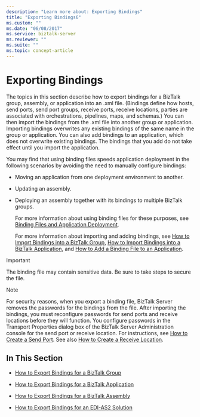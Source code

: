 ```yaml
---
description: "Learn more about: Exporting Bindings"
title: "Exporting Bindings6"
ms.custom: ""
ms.date: "06/08/2017"
ms.service: biztalk-server
ms.reviewer: ""
ms.suite: ""
ms.topic: concept-article
---
```

# Exporting Bindings
The topics in this section describe how to export bindings for a BizTalk group, assembly, or application into an .xml file. (Bindings define how hosts, send ports, send port groups, receive ports, receive locations, parties are associated with orchestrations, pipelines, maps, and schemas.) You can then import the bindings from the .xml file into another group or application. Importing bindings overwrites any existing bindings of the same name in the group or application. You can also add bindings to an application, which does not overwrite existing bindings. The bindings that you add do not take effect until you import the application.  
  
 You may find that using binding files speeds application deployment in the following scenarios by avoiding the need to manually configure bindings:  
  
- Moving an application from one deployment environment to another.  
  
- Updating an assembly.  
  
- Deploying an assembly together with its bindings to multiple BizTalk groups.  
  
  For more information about using binding files for these purposes, see [Binding Files and Application Deployment](../core/binding-files-and-application-deployment.md).  
  
  For more information about importing and adding bindings, see [How to Import Bindings into a BizTalk Group](../core/how-to-import-bindings-into-a-biztalk-group.md), [How to Import Bindings into a BizTalk Application](../core/how-to-import-bindings-into-a-biztalk-application.md), and [How to Add a Binding File to an Application](../core/how-to-add-a-binding-file-to-an-application2.md).  
  
> [!IMPORTANT]
>  The binding file may contain sensitive data. Be sure to take steps to secure the file.  
  
> [!NOTE]
>  For security reasons, when you export a binding file, BizTalk Server removes the passwords for the bindings from the file. After importing the bindings, you must reconfigure passwords for send ports and receive locations before they will function. You configure passwords in the Transport Properties dialog box of the BizTalk Server Administration console for the send port or receive location. For instructions, see [How to Create a Send Port](../core/how-to-create-a-send-port2.md). See also [How to Create a Receive Location](../core/how-to-create-a-receive-location.md).  
  
## In This Section  
  
-   [How to Export Bindings for a BizTalk Group](../core/how-to-export-bindings-for-a-biztalk-group.md)  
  
-   [How to Export Bindings for a BizTalk Application](../core/how-to-export-bindings-for-a-biztalk-application.md)  
  
-   [How to Export Bindings for a BizTalk Assembly](../core/how-to-export-bindings-for-a-biztalk-assembly.md)  
  
-   [How to Export Bindings for an EDI-AS2 Solution](../core/how-to-export-bindings-for-an-edi-as2-solution.md)
